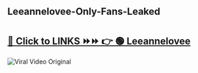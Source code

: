 
 ## Leeannelovee-Only-Fans-Leaked

# <h2><a href="https://clipsfans.com/Leeannelovee&ref=git">🔗 Click to LINKS ⏩⏩ 👉 🟢 Leeannelovee </a></h2>

<a href="https://clipsfans.com/Leeannelovee&ref=git" rel="nofollow" data-target="animated-image.originalLink"><img src="https://i.ibb.co.com/xMMVF88/686577567.gif" alt="Viral Video Original" style="max-width: 100%; display: inline-block;" data-target="animated-image.originalImage"></a>
